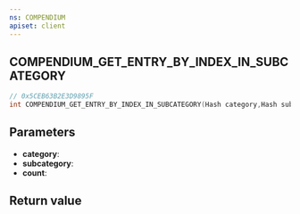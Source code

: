 ```yaml
---
ns: COMPENDIUM
apiset: client
---
```

## COMPENDIUM_GET_ENTRY_BY_INDEX_IN_SUBCATEGORY

```c
// 0x5CEB63B2E3D9895F
int COMPENDIUM_GET_ENTRY_BY_INDEX_IN_SUBCATEGORY(Hash category,Hash subcategory,int count);
```


## Parameters
* **category**:
* **subcategory**:
* **count**:

## Return value

